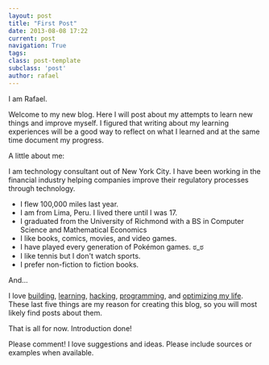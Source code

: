 ```yaml
---
layout: post
title: "First Post"
date: 2013-08-08 17:22
current: post
navigation: True
tags:
class: post-template
subclass: 'post'
author: rafael
---
```

I am Rafael.

Welcome to my new blog. Here I will post about my attempts to learn new things and improve myself. I figured that writing about my learning experiences will be a good way to reflect on what I learned and at the same time document my progress. 

A little about me:

I am technology consultant out of New York City. I have been working in the financial industry helping companies improve their regulatory processes through technology. 
<ul>
<li>I flew 100,000 miles last year.</li>
<li>I am from Lima, Peru. I lived there until I was 17.</li>
<li>I graduated from the University of Richmond with a BS in Computer Science and Mathematical Economics</li>
<li>I like books, comics, movies, and video games. </li>
<li>I have played every generation of Pokémon games.  ಠ_ಠ  </li>
<li>I like tennis but I don't watch sports.</li>
<li>I prefer non-fiction to fiction books.</li>
</ul>
And...

I love <a href="http://www.instructables.com/">building</a>, <a href="http://www.radiolab.org/">learning</a>, <a href="http://hackaday.com/">hacking</a>, <a href="http://www.codecademy.com/">programming</a>, and <a href="http://www.lifehacker.com">optimizing my life</a>. These last five things are my reason for creating this blog, so you will most likely find posts about them.

That is all for now. Introduction done!

Please comment! I love suggestions and ideas. Please include sources or examples when available.
